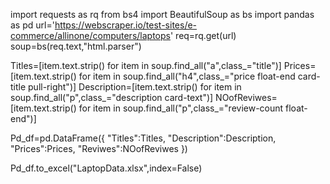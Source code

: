 import requests as rq
from bs4 import BeautifulSoup as bs
import pandas as pd
url='https://webscraper.io/test-sites/e-commerce/allinone/computers/laptops'
req=rq.get(url)
soup=bs(req.text,"html.parser")


Titles=[item.text.strip() for item in soup.find_all("a",class_="title")]
Prices=[item.text.strip() for item in soup.find_all("h4",class_="price float-end card-title pull-right")]
Description=[item.text.strip() for item in soup.find_all("p",class_="description card-text")]
NOofReviwes=[item.text.strip() for item in soup.find_all("p",class_="review-count float-end")]

Pd_df=pd.DataFrame({
    "Titles":Titles,
    "Description":Description,
    "Prices":Prices,
    "Reviwes":NOofReviwes
})



Pd_df.to_excel("LaptopData.xlsx",index=False)







